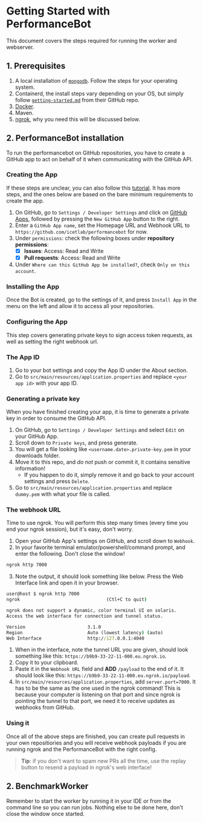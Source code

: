 # Getting Started with PerformanceBot

This document covers the steps required for running the worker and webserver.

<!-- Add shortcuts to webhook and that stuff -->

## 1. Prerequisites

1. A local installation of [`mongodb`](https://www.mongodb.com/docs/manual/administration/install-community/). Follow the steps for your operating system.
2. Containerd, the install steps vary depending on your OS, but simply follow [`getting-started.md`](https://github.com/containerd/containerd/blob/main/docs/getting-started.md) from their GitHub repo.
3. [Docker](https://docs.docker.com/get-docker/).
4. Maven.
5. [ngrok](https://ngrok.com/download), why you need this will be discussed below.

## 2. PerformanceBot installation

To run the performancebot on GitHub repositories, you have to create a GitHub app to act on behalf of it when communicating with the GitHub API.

### Creating the App

If these steps are unclear, you can also follow this [tutorial](https://docs.github.com/en/apps/creating-github-apps/creating-github-apps/creating-a-github-app). It has more steps, and the ones below are based on the bare minimum requirements to create the app.

1. On GitHub, go to `Settings / Developer Settings` and click on [GitHub Apps](https://github.com/settings/apps), followed by pressing the `New GitHub App` button to the right.
2. Enter a `GitHub App name`, set the Homepage URL and Webhook URL to `https://github.com/icetlab/performancebot` for now.
3. Under `permissions`: check the following boxes under **repository permissions**:
     - [x] **Issues**: Access: Read and Write
     - [x] **Pull requests**: Access: Read and Write
4. Under `Where can this GitHub App be installed?`, check `Only on this account`.

### Installing the App

Once the Bot is created, go to the settings of it, and press `Install App` in the menu on the left and allow it to access all your repositories.

### Configuring the App

This step covers generating private keys to sign access token requests, as well as setting the right webhook url.

### The App ID

1. Go to your bot settings and copy the App ID under the About section.
2. Go to `src/main/resources/application.properties` and replace `<your app id>` with your app ID.

### Generating a private key

When you have finished creating your app, it is time to generate a private key in order to consume the GitHub API.

1. On GitHub, go to `Settings / Developer Settings` and select `Edit` on your GitHub App.
2. Scroll down to `Private keys`, and press generate.
3. You will get a file looking like `<username.date>.private-key.pem` in your downloads folder. 
4. Move it to this repo, and *do not* push or commit it, it contains sensitive information! 
   - If you happen to do it, simply remove it and go back to your account settings and press `Delete`.
5. Go to `src/main/resources/application.properties` and replace `dummy.pem` with what your file is called.

### The webhook URL

Time to use ngrok. You will perform this step many times (every time you end your ngrok session), but it's easy, don't worry.

1. Open your GitHub App's settings on GitHub, and scroll down to `Webhook`.
2. In your favorite terminal emulator/powershell/command prompt, and enter the following. Don't close the window!
```cmd
ngrok http 7000
```
3. Note the output, it should look something like below. Press the Web Interface link and open it in your browser.
```cmd
user@host $ ngrok http 7000
ngrok                                (Ctl+C to quit)

ngrok does not support a dynamic, color terminal UI on solaris.
Access the web interface for connection and tunnel status.

Version                       3.1.0
Region                        Auto (lowest latency) (auto)
Web Interface                 http://127.0.0.1:4040
```
1. When in the interface, note the tunnel URL you are given, should look something like this: `https://b9b9-33-22-11-000.eu.ngrok.io`. 
2. Copy it to your clipboard.
3. Paste it in the `Webhook URL` field and **ADD** `/payload` to the end of it. It should look like this: `https://b9b9-33-22-11-000.eu.ngrok.io/payload`.
4. In `src/main/resources/application.properties`, add `server.port=7000`. It has to be the same as the one used in the ngrok command! This is because your computer is listening on that port and since ngrok is pointing the tunnel to that port, we need it to receive updates as webhooks from GitHub.

### Using it

Once all of the above steps are finished, you can create pull requests in your own repositiories and you will receive webhook payloads if you are running ngrok and the PerformanceBot with the right config.

>**Tip**: if you don't want to spam new PRs all the time, use the replay button to resend a payload in ngrok's web interface! 

## 2. BenchmarkWorker 

Remember to start the worker by running it in your IDE or from the command line so you can run jobs. Nothing else to be done here, don't close the window once started.
